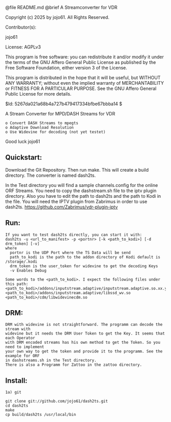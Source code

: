 @file README.md		@brief A Streamconverter for VDR

Copyright (c) 2025 by jojo61.  All Rights Reserved.

Contributor(s):

jojo61

License: AGPLv3

This program is free software: you can redistribute it and/or modify
it under the terms of the GNU Affero General Public License as
published by the Free Software Foundation, either version 3 of the
License.

This program is distributed in the hope that it will be useful,
but WITHOUT ANY WARRANTY; without even the implied warranty of
MERCHANTABILITY or FITNESS FOR A PARTICULAR PURPOSE.  See the
GNU Affero General Public License for more details.

$Id: 5267da021a68b4a727b479417334bfbe67bbba14 $

A Stream Converter for MPD/DASH Streams for VDR 

    o Convert DASH Streams to mpegts 
    o Adaptive Download Resolution
    o Use Widevine for decoding (not yet testet)




Good luck
jojo61

Quickstart:
-----------


Download the Git Repository. Then run make. This will create a build directory.
The converter is named dash2ts. 

In the Test directory you will find a sample channels.config for the online ORF Streams.
You need to copy the dashstream.sh file to the iptv plugin directory. Also you have
to edit the path to dash2ts and the path to Kodi in the file.
You will need the IPTV plugin from Zabrimus in order to use dash2ts.
https://github.com/Zabrimus/vdr-plugin-iptv


Run:
----
	If you want to test dash2ts directly, you can start it with:
	dash2ts -u <url_to_manifest> -p <portnr> [-k <path_to_kodi>] [-d drm_token] [-v]
	where
	  portnr is the UDP Port where the TS Data will be send
	  path_to_kodi is the path to the addon directory of Kodi default is /storage/.kodi
	  drm_token is the user_token for widevine to get the decoding Keys
	  -v Enables Debug 

	Some words to the <path_to_kodi>. I expect the following files under this path:
	<path_to_kodi>/addons/inputstream.adaptive/inputstream.adaptive.so.xx.yy.zz 
	<path_to_kodi>/addons/inputstream.adaptive/libssd_wv.so
	<path_to_kodi>/cdm/libwidevinecdm.so


DRM:
----
	DRM with widevine is not straightforward. The programm can decode the stream with
	widevine but it needs the DRM User Token to get the Key. It seems that each Operator 
	with DRM encoded streams has his own method to get the Token. So you need to implement 
	your own way to get the token and provide it to the programm. See the example for ORF 
	in dashstreams.sh in the Test directory.
	There is also a Programm for Zattoo in the zattoo directory.


Install:
--------
	1a) git

	git clone git://github.com/jojo61/dash2ts.git
	cd dash2ts
	make
	cp build/dash2ts /usr/local/bin


	
